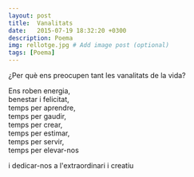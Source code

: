 ```yaml
---
layout: post
title:  Vanalitats
date:   2015-07-19 18:32:20 +0300
description: Poema
img: rellotge.jpg # Add image post (optional)
tags: [Poema]
---
```


¿Per què ens preocupen tant les vanalitats de la vida?  

Ens roben energia,  
benestar i felicitat,  
temps per aprendre,  
temps per gaudir,  
temps per crear,  
temps per estimar,  
temps per servir,  
temps per elevar-nos  

i dedicar-nos a l'extraordinari i creatiu

